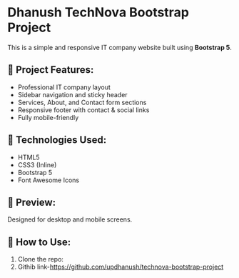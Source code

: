 # Dhanush TechNova Bootstrap Project

This is a simple and responsive IT company website built using **Bootstrap 5**.

## 💼 Project Features:
- Professional IT company layout
- Sidebar navigation and sticky header
- Services, About, and Contact form sections
- Responsive footer with contact & social links
- Fully mobile-friendly

## 🚀 Technologies Used:
- HTML5
- CSS3 (Inline)
- Bootstrap 5
- Font Awesome Icons

## 📱 Preview:
Designed for desktop and mobile screens.

## 📂 How to Use:
1. Clone the repo:
2. Githib link-https://github.com/updhanush/technova-bootstrap-project
